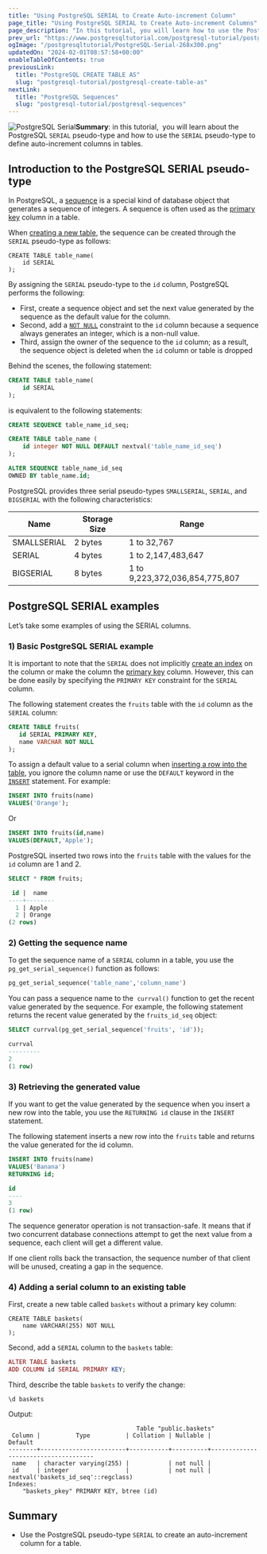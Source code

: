 ```yaml
---
title: "Using PostgreSQL SERIAL to Create Auto-increment Column"
page_title: "Using PostgreSQL SERIAL to Create Auto-increment Columns"
page_description: "In this tutorial, you will learn how to use the PostgreSQL SERIAL to create an auto-increment column in a database table."
prev_url: "https://www.postgresqltutorial.com/postgresql-tutorial/postgresql-serial/"
ogImage: "/postgresqltutorial/PostgreSQL-Serial-268x300.png"
updatedOn: "2024-02-01T08:57:58+00:00"
enableTableOfContents: true
previousLink: 
  title: "PostgreSQL CREATE TABLE AS"
  slug: "postgresql-tutorial/postgresql-create-table-as"
nextLink: 
  title: "PostgreSQL Sequences"
  slug: "postgresql-tutorial/postgresql-sequences"
---
```





![PostgreSQL Serial](/postgresqltutorial/PostgreSQL-Serial-268x300.png?alignright)**Summary**: in this tutorial,  you will learn about the PostgreSQL `SERIAL` pseudo\-type and how to use the `SERIAL` pseudo\-type to define auto\-increment columns in tables.


## Introduction to the PostgreSQL SERIAL pseudo\-type

In PostgreSQL, a [sequence](postgresql-sequences) is a special kind of database object that generates a sequence of integers. A sequence is often used as the [primary key](postgresql-primary-key) column in a table.

When [creating a new table](postgresql-create-table), the sequence can be created through the `SERIAL` pseudo\-type as follows:


```phpsql
CREATE TABLE table_name(
    id SERIAL
);
```
By assigning the `SERIAL` pseudo\-type to the `id` column, PostgreSQL performs the following:

* First, create a sequence object and set the next value generated by the sequence as the default value for the column.
* Second, add a [`NOT NULL`](postgresql-not-null-constraint) constraint to the `id` column because a sequence always generates an integer, which is a non\-null value.
* Third, assign the owner of the sequence to the `id` column; as a result, the sequence object is deleted when the `id` column or table is dropped

Behind the scenes, the following statement:


```sql
CREATE TABLE table_name(
    id SERIAL
);
```
is equivalent to the following statements:


```sql
CREATE SEQUENCE table_name_id_seq;

CREATE TABLE table_name (
    id integer NOT NULL DEFAULT nextval('table_name_id_seq')
);

ALTER SEQUENCE table_name_id_seq
OWNED BY table_name.id;
```
PostgreSQL provides three serial pseudo\-types `SMALLSERIAL`, `SERIAL`, and `BIGSERIAL` with the following characteristics:



| **Name** | **Storage Size** | **Range** |
| --- | --- | --- |
| SMALLSERIAL | 2 bytes | 1 to 32,767 |
| SERIAL | 4 bytes | 1 to 2,147,483,647 |
| BIGSERIAL | 8 bytes | 1 to 9,223,372,036,854,775,807 |


## PostgreSQL SERIAL examples

Let’s take some examples of using the SERIAL columns.


### 1\) Basic PostgreSQL SERIAL example

It is important to note that the `SERIAL` does not implicitly [create an index](../postgresql-indexes/postgresql-create-index) on the column or make the column the [primary key](postgresql-primary-key) column. However, this can be done easily by specifying the `PRIMARY KEY` constraint for the `SERIAL` column.

The following statement creates the `fruits` table with the `id` column as the `SERIAL` column:


```sql
CREATE TABLE fruits(
   id SERIAL PRIMARY KEY,
   name VARCHAR NOT NULL
);
```
To assign a default value to a serial column when [inserting a row into the table](postgresql-insert), you ignore the column name or use the `DEFAULT` keyword in the [`INSERT`](postgresql-insert) statement. For example:


```sql
INSERT INTO fruits(name) 
VALUES('Orange');
```
Or


```sql
INSERT INTO fruits(id,name) 
VALUES(DEFAULT,'Apple');
```
PostgreSQL inserted two rows into the `fruits` table with the values for the `id` column are 1 and 2\.


```sql
SELECT * FROM fruits;
```

```sql
 id |  name
----+--------
  1 | Apple
  2 | Orange
(2 rows)
```

### 2\) Getting the sequence name

To get the sequence name of a `SERIAL` column in a table, you use the `pg_get_serial_sequence()` function as follows:


```sql
pg_get_serial_sequence('table_name','column_name')
```
You can pass a sequence name to the  `currval()` function to get the recent value generated by the sequence. For example, the following statement returns the recent value generated by the `fruits_id_seq` object:


```sql
SELECT currval(pg_get_serial_sequence('fruits', 'id'));
```

```sql
currval
---------
2
(1 row)
```

### 3\) Retrieving the generated value

If you want to get the value generated by the sequence when you insert a new row into the table, you use the `RETURNING id` clause in the `INSERT` statement.

The following statement inserts a new row into the `fruits` table and returns the value generated for the id column.


```sql
INSERT INTO fruits(name) 
VALUES('Banana')
RETURNING id;
```

```sql
id
----
3
(1 row)
```
The sequence generator operation is not transaction\-safe. It means that if two concurrent database connections attempt to get the next value from a sequence, each client will get a different value.

If one client rolls back the transaction, the sequence number of that client will be unused, creating a gap in the sequence.


### 4\) Adding a serial column to an existing table

First, create a new table called `baskets` without a primary key column:


```
CREATE TABLE baskets(
    name VARCHAR(255) NOT NULL
);
```
Second, add a `SERIAL` column to the `baskets` table:


```php
ALTER TABLE baskets
ADD COLUMN id SERIAL PRIMARY KEY;
```
Third, describe the table `baskets` to verify the change:


```
\d baskets
```
Output:


```
                                    Table "public.baskets"
 Column |          Type          | Collation | Nullable |               Default
--------+------------------------+-----------+----------+-------------------------------------
 name   | character varying(255) |           | not null |
 id     | integer                |           | not null | nextval('baskets_id_seq'::regclass)
Indexes:
    "baskets_pkey" PRIMARY KEY, btree (id)
```

## Summary

* Use the PostgreSQL pseudo\-type `SERIAL` to create an auto\-increment column for a table.

